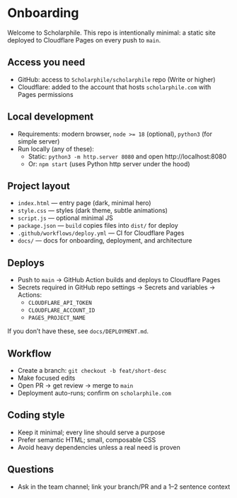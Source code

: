 # Onboarding

Welcome to Scholarphile. This repo is intentionally minimal: a static site deployed to Cloudflare Pages on every push to `main`.

## Access you need
- GitHub: access to `Scholarphile/scholarphile` repo (Write or higher)
- Cloudflare: added to the account that hosts `scholarphile.com` with Pages permissions

## Local development
- Requirements: modern browser, `node >= 18` (optional), `python3` (for simple server)
- Run locally (any of these):
  - Static: `python3 -m http.server 8080` and open http://localhost:8080
  - Or: `npm start` (uses Python http server under the hood)

## Project layout
- `index.html` — entry page (dark, minimal hero)
- `style.css` — styles (dark theme, subtle animations)
- `script.js` — optional minimal JS
- `package.json` — `build` copies files into `dist/` for deploy
- `.github/workflows/deploy.yml` — CI for Cloudflare Pages
- `docs/` — docs for onboarding, deployment, and architecture

## Deploys
- Push to `main` → GitHub Action builds and deploys to Cloudflare Pages
- Secrets required in GitHub repo settings → Secrets and variables → Actions:
  - `CLOUDFLARE_API_TOKEN`
  - `CLOUDFLARE_ACCOUNT_ID`
  - `PAGES_PROJECT_NAME`

If you don’t have these, see `docs/DEPLOYMENT.md`.

## Workflow
- Create a branch: `git checkout -b feat/short-desc`
- Make focused edits
- Open PR → get review → merge to `main`
- Deployment auto-runs; confirm on `scholarphile.com`

## Coding style
- Keep it minimal; every line should serve a purpose
- Prefer semantic HTML; small, composable CSS
- Avoid heavy dependencies unless a real need is proven

## Questions
- Ask in the team channel; link your branch/PR and a 1–2 sentence context
